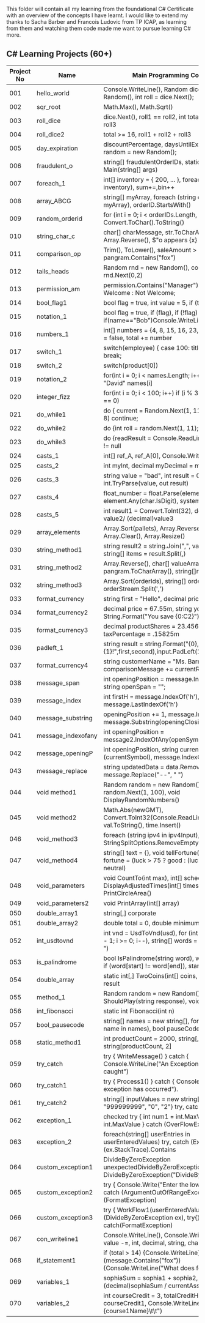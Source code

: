 This folder will contain all my learning from the foundational C# Certificate with an overview of the concepts I have learnt. I would like to extend my thanks to Sacha Barber and Francois Ludovic from TP ICAP, as learning from them and watching them code made me want to pursue learning C# more.

## C# Learning Projects (60+)

| Project No | Name               | Main Programming Concepts                                                                                 |  
|------------|--------------------|-----------------------------------------------------------------------------------------------------------|
| 001        | hello_world        | Console.WriteLine(), Random dice = new Random(), int roll = dice.Next();                                  |
| 002        | sqr_root           | Math.Max(), Math.Sqrt()                                                                                   |
| 003        | roll_dice          | dice.Next(), roll1 == roll2, int total = roll1 + roll2 + roll3                                            |
| 004        | roll_dice2         | total >= 16, roll1 + roll2 + roll3                                                                        |
| 005        | day_expiration     | discountPercentage, daysUntilExpiration, Random random = new Random();                                    |
| 006        | fraudulent_o       | string[] fraudulentOrderIDs, static void Main(string[] args)                                              |
| 007        | foreach_1          | int[] inventory = { 200, ... }, foreach(int items in inventory), sum+=,bin++                              |
| 008        | array_ABCG         | string[] myArray, foreach (string orderID in myArray), orderID.StartsWith()                               |
| 009        | random_orderid     | for (int i = 0; i < orderIDs.Length, i++), Convert.ToChar().ToString()                                    |
| 010        | string_char_c      | char[] charMessage, str.ToCharArray(), Array.Reverse(), $"o appears {x} time"                             |
| 011        | comparison_op      | Trim(), ToLower(), saleAmount > 1000 ? 100 : 50, pangram.Contains("fox")                                  |
| 012        | tails_heads        | Random rnd = new Random(), coin.Next(0, 2), rnd.Next(0,2)                                                 |
| 013        | permission_am      | permission.Contains("Manager") ? level > 55 Welcome : Not Welcome;                                        |
| 014        | bool_flag1         | bool flag = true, int value = 5, if (true)                                                                |
| 015        | notation_1         | bool flag = true, if (flag), if (!flag) if(name=="Bob")Console.WriteLine("Bob")                           |
| 016        | numbers_1          | int[] numbers = {4, 8, 15, 16, 23, 42}, bool found = false, total += number                               |
| 017        | switch_1           | switch(employee) { case 100: title = "Junior" break;                                                      |
| 018        | switch_2           | switch(product[0])                                                                                        |
| 019        | notation_2         | for(int i = 0; i < names.Length; i++) if (names[i] == "David" names[i]                                    |
| 020        | integer_fizz       | for(int i = 0; i < 100; i++) if (i % 3 == 0 && i % 5 == 0)                                                |
| 021        | do_while1          | do { current = Random.Next(1, 11); if (current >= 8) continue;                                            |
| 022        | do_while2          | do {int roll = random.Next(1, 11); monster -= roll;                                                       |
| 023        | do_while3          | do {readResult = Console.ReadLine(), readResult != null                                                   |
| 024        | casts_1            | int[] ref_A, ref_A[0], Console.WriteLine()                                                                |
| 025        | casts_2            | int myInt, decimal myDecimal = myInt                                                                      |
| 026        | casts_3            | string value = "bad", int result = 0, int.TryParse(value, out result)                                     |
| 027        | casts_4            | float_number = float.Parse(element), element.Any(char.IsDigit), system.linq                               |
| 028        | casts_5            | int result1 = Convert.ToInt(32), decimal result2 = value2/ (decimal)value3                                |
| 029        | array_elements     | Array.Sort(pallets), Array.Reverse(pallets), Array.Clear(), Array.Resize()                                |
| 030        | string_method1     | string result2 = string.Join(",", valueArray), string[] items = result.Split(,)                           |
| 031        | string_method2     | Array.Reverse(), char[] valueArray = pangram.ToCharArray(), string[]nm =                                  |
| 032        | string_method3     | Array.Sort(orderIds), string[] orderIds = orderStream.Split(',')                                          |
| 033        | format_currency    | string first = "Hello", decimal price = 123.456m                                                          |
| 034        | format_currency2   | decimal price = 67.55m, string yourDiscount = String.Format("You save {0:C2}")                            |
| 035        | format_currency3   | decimal productShares = 23.4568m, decimal taxPercentage = .15825m                                         |
| 036        | padleft_1          | string result = string.Format("{0},{1}!",first,second),input.PadLeft(12, '-')                             |
| 037        | format_currency4   | string customerName = "Ms. Barros", comparisonMessage += currentReturn.ToString()                         |
| 038        | message_span       | int openingPosition = message.IndexOf('('), const string openSpan = "<span>";                             |
| 039        | message_index      | int firstH = message.IndexOf('h'), int lastH = message.LastIndexOf('h')                                   |
| 040        | message_substring  | openingPosition += 1, message.IndexOf('('), message.Substring(openingClosing, length)                     |
| 041        | message_indexofany | int openingPosition = message2.IndexOfAny(openSymbols)                                                    |
| 042        | message_openingP   | int openingPosition, string currentSymbol, switch (currentSymbol), message.IndexOf()                      |
| 043        | message_replace    | string updatedData = data.Remove(5, 20), message.Replace("--", " ")                                       |
| 044        | void method1       | Random random = new Random(), random.Next(1, 100), void DisplayRandomNumbers()                            |
| 045        | void method2       | Math.Abs(newGMT), Convert.ToInt32(Console.ReadLine()), val.ToString(), time.Insert()                      |
| 046        | void_method3       | foreach (string ipv4 in ipv4Input), ipv4.Split(".", StringSplitOptions.RemoveEmptyEntries)                |    
| 047        | void_method4       | string[] text = {}, void tellFortune(), string[] fortune = (luck > 75 ? good : (luck < 25 ? bad : neutral)|
| 048        | void_parameters    | void CountTo(int max), int[] schedule, void DisplayAdjustedTimes(int[] times), void PrintCircleArea()     |
| 049        | void_parameters2   | void PrintArray(int[] array)                                                                              |
| 050        | double_array1      | string[,] corporate                                                                                       |
| 051        | double_array2      | double total = 0, double minimumSpend = 30.00                                                             |
| 052        | int_usdtovnd       | int vnd = UsdToVnd(usd), for (int i = word.Length - 1; i >= 0; i--), string[] words = sentence.Split(" ") |
| 053        | is_palindrome      | bool IsPalindrome(string word), while (start > end) if (word[start] != word[end]), start++, end--         |
| 054        | double_array       | static int[,] TwoCoins(int[] coins, int target), int[,] result                                            |
| 055        | method_1           | Random random = new Random(), bool ShouldPlay(string response), void PlayGame()                           |
| 056        | int_fibonacci      | static int Fibonacci(int n)                                                                               |
| 057        | bool_pausecode     | string[] names = new string[], foreach (string name in names), bool pauseCode                             |
| 058        | static_method1     | int productCount = 2000, string[,] products = new string[productCount, 2]                                 |
| 059        | try_catch          | try { WriteMessage() } catch { Console.WriteLine("An Exception has been caught")                          |
| 060        | try_catch1         | try { Process1() } catch { Console.WriteLine("An exception has occurred").                                |
| 061        | try_catch2         | string[] inputValues = new string[] {"three", "999999999", "0", "2"}  try, catch, catch, finally          |
| 062        | exception_1        | checked try { int num1 = int.MaxValue; int num2 = int.MaxValue } catch (OverFlowException ex)             |
| 063        | exception_2        | foreach(string[] userEntries in userEnteredValues) try, catch (Exception ex) if (ex.StackTrace).Contains  |
| 064        | custom_exception1  | DivideByZeroException unexpectedDivideByZeroException = new DivideByZeroException("DivideByZeroException")|
| 065        | custom_exception2  | try { Console.Write("Enter the lower bound:");, catch (ArgumentOutOfRangeException ex) (FormatException)  |
| 066        | custom_exception3  | try { WorkFlow1(userEnteredValues) catch (DivideByZeroException ex), try{} catch(FormatException)         |
| 067        | con_writeline1     | Console.WriteLine(), Console.Write(), value++, value -=, int, decimal, string, char, celsius = 5m         |
| 068        | if_statement1      | if (total > 14) {Console.WriteLine}, if (message.Contains("fox")){Console.WriteLine("What does fox say")} |
| 069        | variables_1        | sophiaSum = sophia1 + sophia2, sophiaScore = (decimal)sophiaSum / currentAssignments                      |
| 070        | variables_2        | int courseCredit = 3, totalCreditHours += courseCredit1, Console.WriteLine($"{course1Name}\t\t")          |

